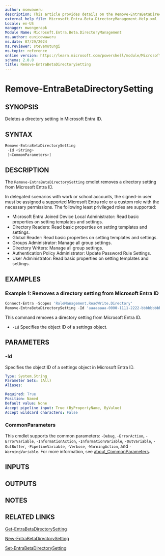 ```yaml
---
author: msewaweru
description: This article provides details on the Remove-EntraBetaDirectorySetting command.
external help file: Microsoft.Entra.Beta.DirectoryManagement-Help.xml
Locale: en-US
manager: mwongerapk
Module Name: Microsoft.Entra.Beta.DirectoryManagement
ms.author: eunicewaweru
ms.date: 07/29/2024
ms.reviewer: stevemutungi
ms.topic: reference
online version: https://learn.microsoft.com/powershell/module/Microsoft.Entra.Beta/Remove-EntraBetaDirectorySetting
schema: 2.0.0
title: Remove-EntraBetaDirectorySetting
---
```


# Remove-EntraBetaDirectorySetting

## SYNOPSIS

Deletes a directory setting in  Microsoft Entra ID.

## SYNTAX

```powershell
Remove-EntraBetaDirectorySetting
 -Id <String>
 [<CommonParameters>]
```

## DESCRIPTION

The `Remove-EntraBetaDirectorySetting` cmdlet removes a directory setting from Microsoft Entra ID.

In delegated scenarios with work or school accounts, the signed-in user must be assigned a supported Microsoft Entra role or a custom role with the necessary permissions. The following least privileged roles are supported:

- Microsoft Entra Joined Device Local Administrator: Read basic properties on setting templates and settings.
- Directory Readers: Read basic properties on setting templates and settings.
- Global Reader: Read basic properties on setting templates and settings.
- Groups Administrator: Manage all group settings.
- Directory Writers: Manage all group settings.
- Authentication Policy Administrator: Update Password Rule Settings.
- User Administrator: Read basic properties on setting templates and settings.

## EXAMPLES

### Example 1: Removes a directory setting from Microsoft Entra ID

```powershell
Connect-Entra -Scopes 'RoleManagement.ReadWrite.Directory'
Remove-EntraBetaDirectorySetting -Id 'aaaaaaaa-0000-1111-2222-bbbbbbbbbbbb'
```

This command removes a directory setting from Microsoft Entra ID.

- `-Id` Specifies the object ID of a settings object.

## PARAMETERS

### -Id

Specifies the object ID of a settings object in Microsoft Entra ID.

```yaml
Type: System.String
Parameter Sets: (All)
Aliases:

Required: True
Position: Named
Default value: None
Accept pipeline input: True (ByPropertyName, ByValue)
Accept wildcard characters: False
```

### CommonParameters

This cmdlet supports the common parameters: `-Debug`, `-ErrorAction`, `-ErrorVariable`, `-InformationAction`, `-InformationVariable`, `-OutVariable`, `-OutBuffer`, `-PipelineVariable`, `-Verbose`, `-WarningAction`, and `-WarningVariable`. For more information, see [about_CommonParameters](https://go.microsoft.com/fwlink/?LinkID=113216).

## INPUTS

## OUTPUTS

## NOTES

## RELATED LINKS

[Get-EntraBetaDirectorySetting](Get-EntraBetaDirectorySetting.md)

[New-EntraBetaDirectorySetting](New-EntraBetaDirectorySetting.md)

[Set-EntraBetaDirectorySetting](Set-EntraBetaDirectorySetting.md)
